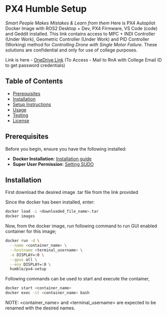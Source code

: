 # PX4 Humble Setup

_Smart People Makes Mistakes & Learn from them_
Here is PX4 Autopilot Docker Image with ROS2 Desktop + Dev, PX4 Firmware, VS Code (code) and Geddit installed. This link contains access to MPC + INDI Controller (Under Work), Geometric Controller (Under Work) and PID Controller (Working) method for *Controlling Drone with Single Motor Failure*. These solutions are confidential and only for use of college purposes.

Link is here - [OneDrive Link](https://cciitpatna-my.sharepoint.com/:f:/g/personal/rna_iitp_ac_in/Et0g3G1f9bpKguhR8y3V2wYBTXDJ9vnErMwq8Y9xCrkqlA?e=b6h8W7)
(To Access - Mail to RnA with College Email ID to get password credentials)

## Table of Contents
- [Prerequisites](#prerequisites)
- [Installation](#installation)
- [Setup Instructions](#setup-instructions)
- [Usage](#usage)
- [Testing](#testing)
- [License](#license)

## Prerequisites

Before you begin, ensure you have the following installed:
- **Docker Installation**: [Installation guide](https://docs.docker.com/engine/install/ubuntu/)
- **Super User Permission**: [Setting SUDO](https://docs.docker.com/engine/install/linux-postinstall/)

## Installation

First download the desired image .tar file from the link provided

Since the docker has been installed, enter:
```bash
docker load -i <downloaded_file_name>.tar
docker images
```

Now, from the docker image, run following command to run GUI enabled container for this image;
```bash
docker run -d \
  --name <container_name> \
  --hostname <terminal_username> \
  -e DISPLAY=:0 \
  --gpus all \
  --env DISPLAY=:0 \
  humble/px4-setup
```

Following commands can be used to start and execute the container,
```bash
docker start <container_name>
docker exec -it <container_name> bash
```

NOTE: <container_name> and <terminal_username> are expected to be renamed with the desired names.